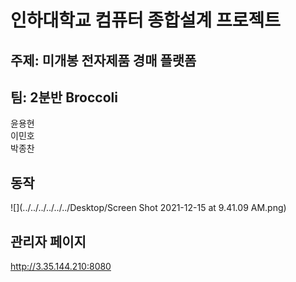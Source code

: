 # 인하대학교 컴퓨터 종합설계 프로젝트

## 주제: 미개봉 전자제품 경매 플랫폼

## 팀: 2분반 Broccoli
윤용현<br>
이민호<br>
박종찬<br>

## 동작

![](../../../../../../Desktop/Screen Shot 2021-12-15 at 9.41.09 AM.png)

## 관리자 페이지
http://3.35.144.210:8080